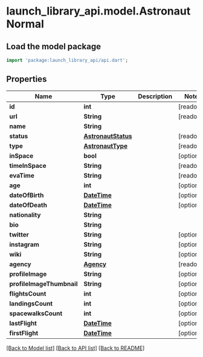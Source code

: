 # launch_library_api.model.AstronautNormal

## Load the model package
```dart
import 'package:launch_library_api/api.dart';
```

## Properties
Name | Type | Description | Notes
------------ | ------------- | ------------- | -------------
**id** | **int** |  | [readonly] 
**url** | **String** |  | [readonly] 
**name** | **String** |  | 
**status** | [**AstronautStatus**](AstronautStatus.md) |  | [readonly] 
**type** | [**AstronautType**](AstronautType.md) |  | [readonly] 
**inSpace** | **bool** |  | [optional] 
**timeInSpace** | **String** |  | [readonly] 
**evaTime** | **String** |  | [readonly] 
**age** | **int** |  | [optional] 
**dateOfBirth** | [**DateTime**](DateTime.md) |  | [optional] 
**dateOfDeath** | [**DateTime**](DateTime.md) |  | [optional] 
**nationality** | **String** |  | 
**bio** | **String** |  | 
**twitter** | **String** |  | [optional] 
**instagram** | **String** |  | [optional] 
**wiki** | **String** |  | [optional] 
**agency** | [**Agency**](Agency.md) |  | [readonly] 
**profileImage** | **String** |  | [optional] 
**profileImageThumbnail** | **String** |  | [optional] 
**flightsCount** | **int** |  | [optional] 
**landingsCount** | **int** |  | [optional] 
**spacewalksCount** | **int** |  | [optional] 
**lastFlight** | [**DateTime**](DateTime.md) |  | [optional] 
**firstFlight** | [**DateTime**](DateTime.md) |  | [optional] 

[[Back to Model list]](../README.md#documentation-for-models) [[Back to API list]](../README.md#documentation-for-api-endpoints) [[Back to README]](../README.md)


